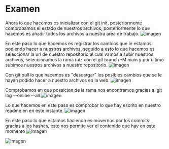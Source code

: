 # Examen

Ahora lo que hacemos es inicializar con el git init, posteriormente comprobamos el estado de nuestros archivos, posteriormente lo que hacemos es añadir todos los archivos a nuestra area de trabajo.
![imagen](https://user-images.githubusercontent.com/114684379/205108054-a1d5a63c-7c02-4920-830f-a05c6953d4a9.png)

En este paso lo que hacemos es registrar los cambios que le estamos podiendo hacer a nuestros archivos, seguido a esto lo que hacemos es seleccionar la url de nuestro repositorio al cual vamos a subir nuestros archivos, seleccionamos la rama raiz con el git branch -M main y por ultimo subimos nuestros archivos a nuestro repositorio.
![imagen](https://user-images.githubusercontent.com/114684379/205108263-b09087d3-54e0-42cd-82bb-b25d2460ec14.png)

Con git pull lo que hacemos es "descargar" los posibles cambios que se le hayan podido hacer a nuestro archivos en la web.
![imagen](https://user-images.githubusercontent.com/114684379/205108330-8804b1e1-e4fe-4f4d-8381-03373b62d41f.png)

Comprobamos en que possicion de la rama nos encontramos gracias al git log --online --all
![imagen](https://user-images.githubusercontent.com/114684379/205110260-2e9149d1-d411-4543-b517-03542fa84fbe.png)

Lo que hacemos en este paso es comprobar lo que hay escrito en nuestro readme en en este instante.
![imagen](https://user-images.githubusercontent.com/114684379/205110422-113c4e6e-4f12-435f-9c14-1145c0968857.png)

En este paso lo que estamos haciendo es movernos por los commits gracias a los hashes, esto nos permite ver el contenido que hay en este momento
![imagen](https://user-images.githubusercontent.com/114684379/205110672-d495dd5f-9f68-482e-ac4e-c498a9ca33ec.png)


![imagen](https://user-images.githubusercontent.com/114684379/205110865-bd17d613-c6bc-488c-ae60-6d282f964952.png)


